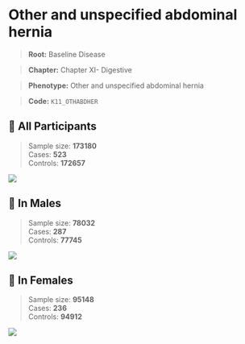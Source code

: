 # Other and unspecified abdominal hernia

> **Root:** Baseline Disease  

> **Chapter:** Chapter XI- Digestive  

> **Phenotype:** Other and unspecified abdominal hernia  

> **Code:** `K11_OTHABDHER`

## 🧪 All Participants  
> Sample size: **173180**  
> Cases: **523**  
> Controls: **172657**
<img src="/Disease/Figures/ALL/Incidence/K11_OTHABDHER.png"/>
<CsvTable src="/Disease_Data/ALL/Incidence/COX_K11_OTHABDHER.csv" label="🔍 View full results" />

## 👨 In Males  
> Sample size: **78032**  
> Cases: **287**  
> Controls: **77745**
<img src="/Disease/Figures/Male/Incidence/K11_OTHABDHER.png"/>
<CsvTable src="/Disease_Data/Male/Incidence/COX_K11_OTHABDHER.csv" label="🔍 View full results" />

## 👩 In Females  
> Sample size: **95148**  
> Cases: **236**  
> Controls: **94912**
<img src="/Disease/Figures/Female/Incidence/K11_OTHABDHER.png"/>
<CsvTable src="/Disease_Data/Female/Incidence/COX_K11_OTHABDHER.csv" label="🔍 View full results" />
